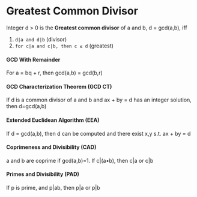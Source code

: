 # Greatest Common Divisor 
Integer d > 0 is the **Greatest common divisor** of a and b, d = gcd(a,b), iff

1. `d|a and d|b` (divisor)
2. `for c|a and c|b, then c ≤ d` (greatest)

#### GCD With Remainder
For a = bq + r, then gcd(a,b) = gcd(b,r)

#### GCD Characterization Theorem (GCD CT)
If d is a common divisor of a and b and ax + by = d has an integer solution, then d=gcd(a,b)

#### Extended Euclidean Algorithm (EEA)
If d = gcd(a,b), then d can be computed and there exist x,y s.t. ax + by = d

#### Coprimeness and Divisibility (CAD)
a and b are coprime if gcd(a,b)=1. If c|(a•b), then c|a or c|b

#### Primes and Divisibility (PAD)
If p is prime, and p|ab, then p|a or p|b
